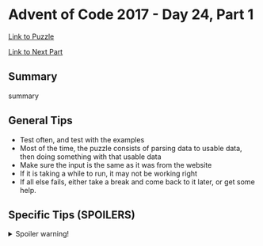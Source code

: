 # Advent of Code 2017 - Day 24, Part 1

[Link to Puzzle](https://adventofcode.com/2017/day/24)

[Link to Next Part](https://github.com/CodingAP/unofficial-aoc-syllabus/blob/main/years/2017/day24/part2.md)

## Summary
summary

## General Tips
- Test often, and test with the examples
- Most of the time, the puzzle consists of parsing data to usable data, then doing something with that usable data
- Make sure the input is the same as it was from the website
- If it is taking a while to run, it may not be working right
- If all else fails, either take a break and come back to it later, or get some help.

## Specific Tips (SPOILERS)
<details> <summary>Spoiler warning!</summary>

specific tips

</details>